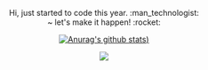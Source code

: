 <p align="center"> 
  Hi, just started to code this year. :man_technologist:<br/>
  ~ let's make it happen! :rocket:
</p>
  
<div align="center">
  
  [![Anurag's github stats](https://github-readme-stats.vercel.app/api?username=afar-cmyk&show_icons=true&theme=dark&icon_color=306A37&bg_color=0E1117&title_color=5AA6FC))](https://youtu.be/B-eyBBcfigA)

</div>

<div align="center">

  ![](https://visitor-badge.laobi.icu/badge?page_id=afar-cmyk.readme)

</div>
